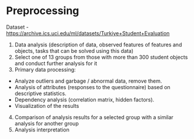 # Preprocessing

Dataset - https://archive.ics.uci.edu/ml/datasets/Turkiye+Student+Evaluation

1. Data analysis (description of data, observed features of features and objects, tasks that can be solved using this data) 
2. Select one of 13 groups from those with more than 300 student objects and conduct further analysis for it 
3. Primary data processing:
 - Analyze outliers and garbage / abnormal data, remove them.
 - Analysis of attributes (responses to the questionnaire) based on descriptive statistics.
 - Dependency analysis (correlation matrix, hidden factors).
 - Visualization of the results 
4. Comparison of analysis results for a selected group with a similar analysis for another group 
5. Analysis interpretation